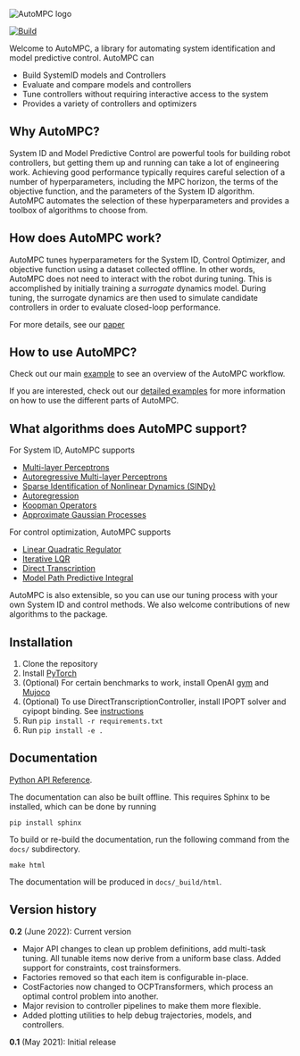 ![AutoMPC logo](docs/_static/autompc-logo.svg)

[![Build](https://github.com/uiuc-iml/autompc/actions/workflows/unit-tests.yml/badge.svg)](https://github.com/uiuc-iml/autompc/actions/workflows/unit-tests.yml)

Welcome to AutoMPC, a library for automating system identification and model predictive control.
AutoMPC can
 * Build SystemID models and Controllers
 * Evaluate and compare models and controllers
 * Tune controllers without requiring interactive access to the system
 * Provides a variety of controllers and optimizers

## Why AutoMPC?

System ID and Model Predictive Control are powerful tools for building robot controllers, 
but getting them up and running can take a lot of engineering work.  Achieving good
performance typically requires careful selection of a number of hyperparameters,
including the MPC horizon, the terms of the objective function, and the parameters
of the System ID algorithm.  AutoMPC automates the selection of these hyperparameters
and provides a toolbox of algorithms to choose from.

## How does AutoMPC work?

AutoMPC tunes hyperparameters for the System ID, Control Optimizer, and objective function
using a dataset collected offline.  In other words, AutoMPC does not need to interact
with the robot during tuning.  This is accomplished by initially training a *surrogate*
dynamics model.  During tuning, the surrogate dynamics are then used to simulate candidate
controllers in order to evaluate closed-loop performance.

For more details, see our [paper](https://motion.cs.illinois.edu/papers/ICRA2021_Edwards_AutoMPC.pdf)

## How to use AutoMPC?

Check out our main [example](examples/0_MainDemo.ipynb) to see an overview of the AutoMPC workflow.

If you are interested, check out our [detailed examples](examples/readme.md) for more information on how to use the different parts of AutoMPC.

## What algorithms does AutoMPC support?

For System ID, AutoMPC supports
 * [Multi-layer Perceptrons](https://autompc.readthedocs.io/en/latest/source/sysid.html#multi-layer-perceptron)
 * [Autoregressive Multi-layer Perceptrons](https://autompc.readthedocs.io/en/latest/source/sysid.html#autoregressive-multi-layer-perceptron)
 * [Sparse Identification of Nonlinear Dynamics (SINDy)](https://autompc.readthedocs.io/en/latest/source/sysid.html#sparse-identification-of-nonlinear-dynamics-sindy)
 * [Autoregression](https://autompc.readthedocs.io/en/latest/source/sysid.html#autoregression-arx)
 * [Koopman Operators](https://autompc.readthedocs.io/en/latest/source/sysid.html#koopman)
 * [Approximate Gaussian Processes](https://autompc.readthedocs.io/en/latest/source/sysid.html#approximate-gaussian-process)

For control optimization, AutoMPC supports
 * [Linear Quadratic Regulator](https://autompc.readthedocs.io/en/latest/source/control.html#linear-quadratic-regulator-lqr)
 * [Iterative LQR](https://autompc.readthedocs.io/en/latest/source/control.html#iterative-linear-quadratic-regulator-ilqr)
 * [Direct Transcription](https://autompc.readthedocs.io/en/latest/source/control.html#direct-transcription-dt)
 * [Model Path Predictive Integral](https://autompc.readthedocs.io/en/latest/source/control.html#model-predictive-path-integral-mppi)

AutoMPC is also extensible, so you can use our tuning process with your own System ID and control methods.  We also welcome contributions
of new algorithms to the package.

## Installation

 1. Clone the repository
 2. Install [PyTorch](https://pytorch.org/get-started/locally/)
 3. (Optional) For certain benchmarks to work, install OpenAI [gym](https://gym.openai.com/) and [Mujoco](http://www.mujoco.org/)
 4. (Optional) To use DirectTranscriptionController, install IPOPT solver and cyipopt binding. See [instructions](https://cyipopt.readthedocs.io/en/latest/install.html)
 5. Run `pip install -r requirements.txt`
 6. Run `pip install -e .`

## Documentation
[Python API Reference](https://autompc.readthedocs.io).

The documentation can also be built offline. This requires Sphinx to be installed,
which can be done by running
```
pip install sphinx
```

To build or re-build the documentation, run the following command from the `docs/` subdirectory.
```
make html
```

The documentation will be produced in `docs/_build/html`.


## Version history

**0.2** (June 2022): Current version
- Major API changes to clean up problem definitions, add multi-task tuning. All tunable items now derive from a uniform base class.  Added support for constraints, cost trainsformers. 
- Factories removed so that each item is configurable in-place.
- CostFactories now changed to OCPTransformers, which process an optimal control problem into another.
- Major revision to controller pipelines to make them more flexible. 
- Added plotting utilities to help debug trajectories, models, and controllers.

**0.1** (May 2021): Initial release 
